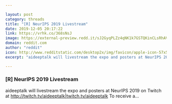 ```yaml
---

layout: post
category: threads
title: "[R] NeurIPS 2019 Livestream"
date: 2019-12-05 20:17:22
link: https://vrhk.co/368sNsJ
image: https://external-preview.redd.it/sJ2GyqPLZz4qNK1k7GSTQKinCLsRhAVsxDueMpFZtR0.jpg?width=300&height=157.068062827&auto=webp&s=c484ea1b04da241273cb8cf9805f25513280869d
domain: reddit.com
author: "reddit"
icon: http://www.redditstatic.com/desktop2x/img/favicon/apple-icon-57x57.png
excerpt: "aideeptalk will livestream the expo and posters at NeurIPS 2019 on Twitch at [<http://twitch.tv/aideeptalk|twitch.tv/aideeptalk>](<https://twitch.tv/aideeptalk>) To receive a..."

---
```


### [R] NeurIPS 2019 Livestream

aideeptalk will livestream the expo and posters at NeurIPS 2019 on Twitch at [<http://twitch.tv/aideeptalk|twitch.tv/aideeptalk>](<https://twitch.tv/aideeptalk>) To receive a...